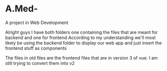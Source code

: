 # A.Med-
A project in Web Development 

Alright guys I have both folders one containing the files that are meant for backend and one for frontend
According to my understanding we'll most likely be using the backend folder to display our web app
and just insert the frontend stuff as components 

The files in old files are the frontend files that are in version 3 of vue. I am still trying to convert them into v2 
